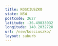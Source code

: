 ```yaml
---
title: KOSCIUSZKO
state: NSW
postcode: 2627
latitude: -36.49033032
longitude: 148.2032728
url: /nsw/kosciuszko/
layout: suburb
---
```

